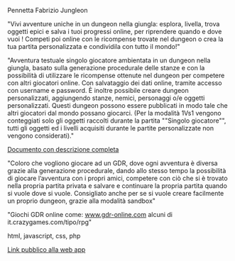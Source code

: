 Pennetta Fabrizio
Jungleon

"Vivi avventure uniche in un dungeon nella giungla: esplora, livella, trova oggetti epici e salva i tuoi progressi online, per riprendere quando e dove vuoi ! 
Competi poi online con le ricompense trovate nel dungeon o crea la tua partita personalizzata e condividila con tutto il mondo!"

"Avventura testuale singolo giocatore ambientata in un dungeon nella giungla, basato sulla generazione procedurale delle stanze e con la possibilità di utilizzare le ricompense ottenute nel dungeon per competere con altri giocatori online. Con salvataggio dei dati online, tramite accesso con username e password. 
È inoltre possibile creare dungeon personalizzati, aggiungendo stanze, nemici, personaggi o/e oggetti personalizzati. Questi dungeon possono essere pubblicati in modo tale che altri giocatori dal mondo possano giocarci.
(Per la modalità 1Vs1 vengono conteggiati solo gli oggetti raccolti durante la partita ""Singolo giocatore"", tutti gli oggetti ed i livelli acquisiti durante le partite personalizzate non vengono considerati)."

[Documento con descrizione completa](https://docs.google.com/document/d/1Wnl9z4raB4nXzBMIiYCX1I2BUumF-2ufz1TnbKATa5o/edit?usp=sharing)


"Coloro che vogliono giocare ad un GDR, dove ogni avventura è diversa grazie alla generazione procedurale, dando allo stesso tempo la possibilità di giocare l’avventura con i propri amici, competere con ciò che si è trovato nella propria partita privata e salvare e continuare la propria partita quando si vuole dove si vuole.
Consigliato anche per se si vuole creare facilmente un proprio dungeon, grazie alla modalità sandbox"

"Giochi GDR online come:
www.gdr-online.com
alcuni di 
it.crazygames.com/tipo/rpg"

html, javascript, css, php

[Link pubblico alla web app](https://pennettafabrizio5ie.altervista.org/)
